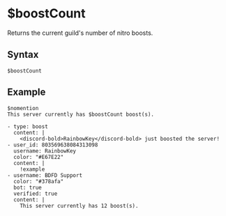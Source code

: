 # $boostCount
Returns the current guild's number of nitro boosts.

## Syntax
```
$boostCount
```

## Example
```
$nomention
This server currently has $boostCount boost(s).
```

```discord yaml
- type: boost
  content: |
    <discord-bold>RainbowKey</discord-bold> just boosted the server!
- user_id: 803569638084313098
  username: RainbowKey
  color: "#E67E22"
  content: |
    !example
- username: BDFD Support
  color: "#378afa"
  bot: true
  verified: true
  content: |
    This server currently has 12 boost(s).
```
